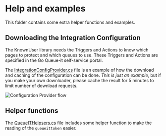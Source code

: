 # Help and examples
This folder contains some extra helper functions and examples.


## Downloading the Integration Configuration
The KnownUser library needs the Triggers and Actions to know which pages to protect and which queues to use. 
These Triggers and Actions are specified in the Go Queue-it self-service portal.

The [IntegrationConfigProvider.cs](https://github.com/queueit/KnownUser.V3.ASPNET/blob/master/Documentation/IntegrationConfigProvider.cs) file is an example of how 
the download and caching of the configuration can be done. 
*This is just an example*, but if you make your own downloader, please cache the result for 5 minutes to limit number of download requests.

![Configuration Provider flow](https://github.com/queueit/KnownUser.V3.ASPNET/blob/master/Documentation/ConfigProviderExample.png)


## Helper functions
The [QueueITHelpsers.cs](https://github.com/queueit/KnownUser.V3.ASPNET/blob/master/Documentation/QueueITHelpers.cs) file includes some helper function 
to make the reading of the `queueittoken` easier. 



